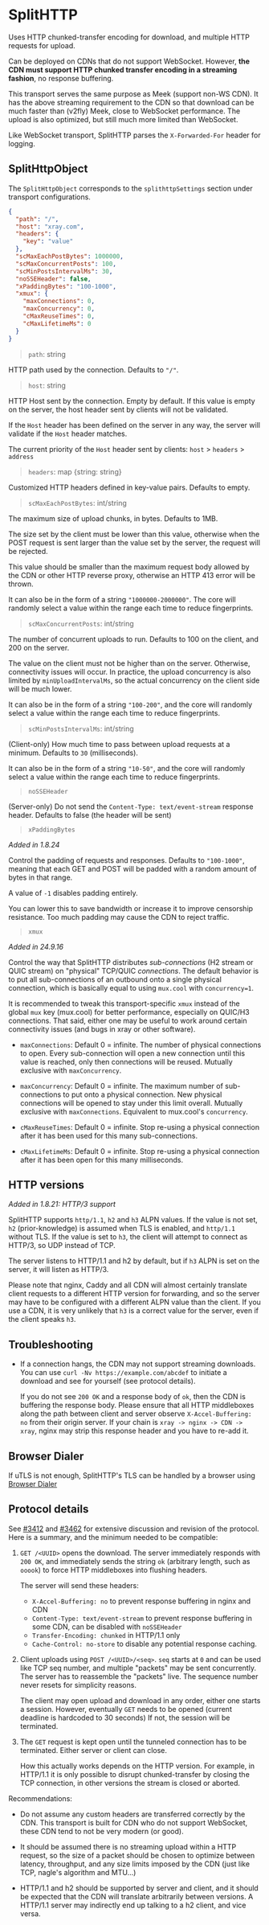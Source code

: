 # SplitHTTP

<Badge text="v1.8.16+" type="warning"/>

Uses HTTP chunked-transfer encoding for download, and multiple HTTP requests for upload.

Can be deployed on CDNs that do not support WebSocket. However, **the CDN must
support HTTP chunked transfer encoding in a streaming fashion**, no response
buffering.

This transport serves the same purpose as Meek (support non-WS CDN). It has the
above streaming requirement to the CDN so that download can be much faster than
(v2fly) Meek, close to WebSocket performance. The upload is also optimized, but
still much more limited than WebSocket.

Like WebSocket transport, SplitHTTP parses the `X-Forwarded-For` header for logging.

## SplitHttpObject

The `SplitHttpObject` corresponds to the `splithttpSettings` section under transport configurations.

```json
{
  "path": "/",
  "host": "xray.com",
  "headers": {
    "key": "value"
  },
  "scMaxEachPostBytes": 1000000,
  "scMaxConcurrentPosts": 100,
  "scMinPostsIntervalMs": 30,
  "noSSEHeader": false,
  "xPaddingBytes": "100-1000",
  "xmux": {
    "maxConnections": 0,
    "maxConcurrency": 0,
    "cMaxReuseTimes": 0,
    "cMaxLifetimeMs": 0
  }
}
```

> `path`: string

HTTP path used by the connection. Defaults to `"/"`.

> `host`: string

HTTP Host sent by the connection. Empty by default. If this value is empty on the server, the host header sent by clients will not be validated.

If the `Host` header has been defined on the server in any way, the server will validate if the `Host` header matches.

The current priority of the `Host` header sent by clients: `host` > `headers` > `address`

> `headers`: map \{string: string\}

Customized HTTP headers defined in key-value pairs. Defaults to empty.

> `scMaxEachPostBytes`: int/string

The maximum size of upload chunks, in bytes. Defaults to 1MB.

The size set by the client must be lower than this value, otherwise when the
POST request is sent larger than the value set by the server, the request will
be rejected.

This value should be smaller than the maximum request body allowed by the CDN
or other HTTP reverse proxy, otherwise an HTTP 413 error will be thrown.

It can also be in the form of a string `"1000000-2000000"`. The core will
randomly select a value within the range each time to reduce fingerprints.

> `scMaxConcurrentPosts`: int/string

The number of concurrent uploads to run. Defaults to 100 on the client, and
200 on the server.

The value on the client must not be higher than on the server. Otherwise,
connectivity issues will occur. In practice, the upload concurrency is also
limited by `minUploadIntervalMs`, so the actual concurrency on the client side
will be much lower.

It can also be in the form of a string `"100-200"`, and the core will randomly
select a value within the range each time to reduce fingerprints.

> `scMinPostsIntervalMs`: int/string

(Client-only) How much time to pass between upload requests at a minimum.
Defaults to `30` (milliseconds).

It can also be in the form of a string `"10-50"`, and the core will randomly
select a value within the range each time to reduce fingerprints.

> `noSSEHeader`

(Server-only) Do not send the `Content-Type: text/event-stream` response
header. Defaults to false (the header will be sent)

> `xPaddingBytes`

*Added in 1.8.24*

Control the padding of requests and responses. Defaults to `"100-1000"`,
meaning that each GET and POST will be padded with a random amount of bytes in
that range.

A value of `-1` disables padding entirely.

You can lower this to save bandwidth or increase it to improve censorship
resistance. Too much padding may cause the CDN to reject traffic.

> `xmux`

*Added in 24.9.16*

Control the way that SplitHTTP distributes *sub-connections* (H2 stream or QUIC
stream) on "physical" TCP/QUIC *connections*. The default behavior is to put
all sub-connections of an outbound onto a single physical connection, which is
basically equal to using `mux.cool` with `concurrency=1`.

It is recommended to tweak this transport-specific `xmux` instead of the global
`mux` key (mux.cool) for better performance, especially on QUIC/H3 connections.
That said, either one may be useful to work around certain connectivity issues
(and bugs in xray or other software).

* `maxConnections`: Default 0 = infinite. The number of physical connections to
  open. Every sub-connection will open a new connection until this value is
  reached, only then connections will be reused. Mutually exclusive with
  `maxConcurrency`.

* `maxConcurrency`: Default 0 = infinite. The maximum number of sub-connections
  to put onto a physical connection. New physical connections will be opened to
  stay under this limit overall. Mutually exclusive with `maxConnections`.
  Equivalent to mux.cool's `concurrency`.

* `cMaxReuseTimes`: Default 0 = infinite. Stop re-using a physical connection
  after it has been used for this many sub-connections.

* `cMaxLifetimeMs`: Default 0 = infinite. Stop re-using a physical connection
  after it has been open for this many milliseconds.


## HTTP versions

*Added in 1.8.21: HTTP/3 support*

SplitHTTP supports `http/1.1`, `h2` and `h3` ALPN values. If the value is not
set, `h2` (prior-knowledge) is assumed when TLS is enabled, and `http/1.1`
without TLS. If the value is set to `h3`, the client will attempt to connect as
HTTP/3, so UDP instead of TCP.

The server listens to HTTP/1.1 and h2 by default, but if `h3` ALPN is set on
the server, it will listen as HTTP/3.

Please note that nginx, Caddy and all CDN will almost certainly translate
client requests to a different HTTP version for forwarding, and so the server
may have to be configured with a different ALPN value than the client. If you
use a CDN, it is very unlikely that `h3` is a correct value for the server,
even if the client speaks `h3`.

## Troubleshooting

* If a connection hangs, the CDN may not support streaming downloads. You can
  use `curl -Nv https://example.com/abcdef` to initiate a download and see for
  yourself (see protocol details).

  If you do not see `200 OK` and a response body of `ok`, then the CDN is
  buffering the response body. Please ensure that all HTTP middleboxes along
  the path between client and server observe `X-Accel-Buffering: no` from their
  origin server. If your chain is `xray -> nginx -> CDN -> xray`, nginx may
  strip this response header and you have to re-add it.

## Browser Dialer

<Badge text="v1.8.17+" type="warning"/>

If uTLS is not enough, SplitHTTP's TLS can be handled by a browser using [Browser Dialer](../features/browser_dialer.md)

## Protocol details

See [#3412](https://github.com/XTLS/Xray-core/pull/3412) and
[#3462](https://github.com/XTLS/Xray-core/pull/3462) for extensive discussion
and revision of the protocol. Here is a summary, and the minimum needed to be
compatible:

1. `GET /<UUID>` opens the download. The server immediately responds with `200
   OK`, and immediately sends the string `ok`
   (arbitrary length, such as `ooook`) to force HTTP middleboxes into flushing
   headers.

   The server will send these headers:

    * `X-Accel-Buffering: no` to prevent response buffering in nginx and CDN
    * `Content-Type: text/event-stream` to prevent response buffering in some
      CDN, can be disabled with `noSSEHeader`
    * `Transfer-Encoding: chunked` in HTTP/1.1 only
    * `Cache-Control: no-store` to disable any potential response caching.

2. Client uploads using `POST /<UUID>/<seq>`. `seq` starts at `0` and can be
   used like TCP seq number, and multiple "packets" may be sent concurrently.
   The server has to reassemble the "packets" live. The sequence number never
   resets for simplicity reasons.

   The client may open upload and download in any order, either one starts a
   session. However, eventually `GET` needs to be opened (current deadline is
   hardcoded to 30 seconds) If not, the session will be terminated.

3. The `GET` request is kept open until the tunneled connection has to be
   terminated. Either server or client can close.

   How this actually works depends on the HTTP version. For example, in
   HTTP/1.1 it is only possible to disrupt chunked-transfer by closing the TCP
   connection, in other versions the stream is closed or aborted.

Recommendations:

* Do not assume any custom headers are transferred correctly by the CDN. This
  transport is built for CDN who do not support WebSocket, these CDN tend to
  not be very modern (or good).

* It should be assumed there is no streaming upload within a HTTP request, so
  the size of a packet should be chosen to optimize between latency,
  throughput, and any size limits imposed by the CDN (just like TCP, nagle's
  algorithm and MTU...)

* HTTP/1.1 and h2 should be supported by server and client, and it should be
  expected that the CDN will translate arbitrarily between versions. A HTTP/1.1
  server may indirectly end up talking to a h2 client, and vice versa.
